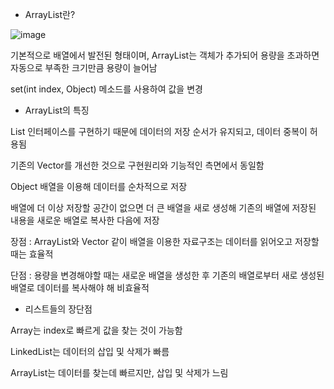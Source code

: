 - ArrayList란?

![image](https://user-images.githubusercontent.com/103404604/188030352-d6abe465-583a-41ea-9b29-5ddea510b5f2.png)

기본적으로 배열에서 발전된 형태이며, ArrayList는 객체가 추가되어 용량을 초과하면 자동으로 부족한 크기만큼 용량이 늘어남

set(int index, Object) 메소드를 사용하여 값을 변경

- ArrayList의 특징

List 인터페이스를 구현하기 때문에 데이터의 저장 순서가 유지되고, 데이터 중복이 허용됨

기존의 Vector를 개선한 것으로 구현원리와 기능적인 측면에서 동일함

Object 배열을 이용해 데이터를 순차적으로 저장

배열에 더 이상 저장할 공간이 없으면 더 큰 배열을 새로 생성해 기존의 배열에 저장된 내용을 새로운 배열로 복사한 다음에 저장

장점 : ArrayList와 Vector 같이 배열을 이용한 자료구조는 데이터를 읽어오고 저장할 때는 효율적

단점 : 용량을 변경해야할 때는 새로운 배열을 생성한 후 기존의 배열로부터 새로 생성된 배열로 데이터를 복사해야 해 비효율적

- 리스트들의 장단점

Array는 index로 빠르게 값을 찾는 것이 가능함

LinkedList는 데이터의 삽입 및 삭제가 빠름

ArrayList는 데이터를 찾는데 빠르지만, 삽입 및 삭제가 느림
